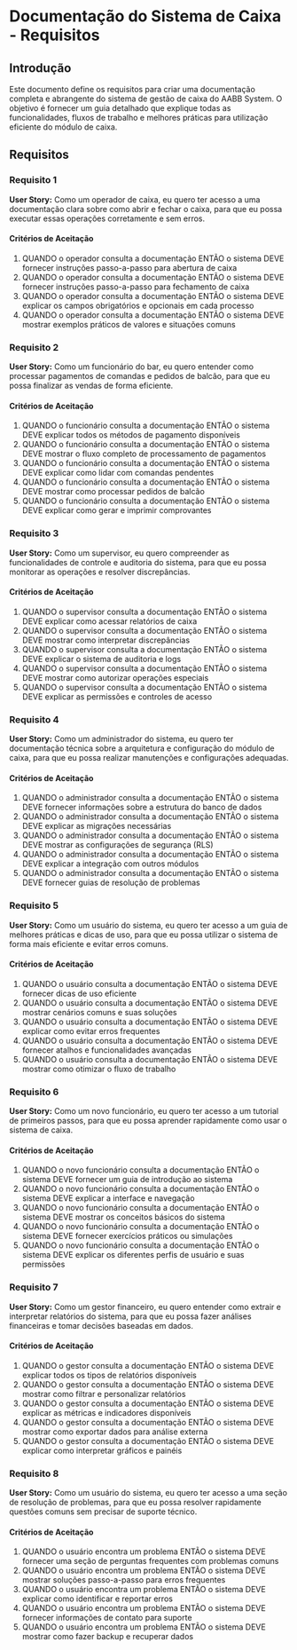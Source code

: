 # Documentação do Sistema de Caixa - Requisitos

## Introdução

Este documento define os requisitos para criar uma documentação completa e abrangente do sistema de gestão de caixa do AABB System. O objetivo é fornecer um guia detalhado que explique todas as funcionalidades, fluxos de trabalho e melhores práticas para utilização eficiente do módulo de caixa.

## Requisitos

### Requisito 1

**User Story:** Como um operador de caixa, eu quero ter acesso a uma documentação clara sobre como abrir e fechar o caixa, para que eu possa executar essas operações corretamente e sem erros.

#### Critérios de Aceitação

1. QUANDO o operador consulta a documentação ENTÃO o sistema DEVE fornecer instruções passo-a-passo para abertura de caixa
2. QUANDO o operador consulta a documentação ENTÃO o sistema DEVE fornecer instruções passo-a-passo para fechamento de caixa
3. QUANDO o operador consulta a documentação ENTÃO o sistema DEVE explicar os campos obrigatórios e opcionais em cada processo
4. QUANDO o operador consulta a documentação ENTÃO o sistema DEVE mostrar exemplos práticos de valores e situações comuns

### Requisito 2

**User Story:** Como um funcionário do bar, eu quero entender como processar pagamentos de comandas e pedidos de balcão, para que eu possa finalizar as vendas de forma eficiente.

#### Critérios de Aceitação

1. QUANDO o funcionário consulta a documentação ENTÃO o sistema DEVE explicar todos os métodos de pagamento disponíveis
2. QUANDO o funcionário consulta a documentação ENTÃO o sistema DEVE mostrar o fluxo completo de processamento de pagamentos
3. QUANDO o funcionário consulta a documentação ENTÃO o sistema DEVE explicar como lidar com comandas pendentes
4. QUANDO o funcionário consulta a documentação ENTÃO o sistema DEVE mostrar como processar pedidos de balcão
5. QUANDO o funcionário consulta a documentação ENTÃO o sistema DEVE explicar como gerar e imprimir comprovantes

### Requisito 3

**User Story:** Como um supervisor, eu quero compreender as funcionalidades de controle e auditoria do sistema, para que eu possa monitorar as operações e resolver discrepâncias.

#### Critérios de Aceitação

1. QUANDO o supervisor consulta a documentação ENTÃO o sistema DEVE explicar como acessar relatórios de caixa
2. QUANDO o supervisor consulta a documentação ENTÃO o sistema DEVE mostrar como interpretar discrepâncias
3. QUANDO o supervisor consulta a documentação ENTÃO o sistema DEVE explicar o sistema de auditoria e logs
4. QUANDO o supervisor consulta a documentação ENTÃO o sistema DEVE mostrar como autorizar operações especiais
5. QUANDO o supervisor consulta a documentação ENTÃO o sistema DEVE explicar as permissões e controles de acesso

### Requisito 4

**User Story:** Como um administrador do sistema, eu quero ter documentação técnica sobre a arquitetura e configuração do módulo de caixa, para que eu possa realizar manutenções e configurações adequadas.

#### Critérios de Aceitação

1. QUANDO o administrador consulta a documentação ENTÃO o sistema DEVE fornecer informações sobre a estrutura do banco de dados
2. QUANDO o administrador consulta a documentação ENTÃO o sistema DEVE explicar as migrações necessárias
3. QUANDO o administrador consulta a documentação ENTÃO o sistema DEVE mostrar as configurações de segurança (RLS)
4. QUANDO o administrador consulta a documentação ENTÃO o sistema DEVE explicar a integração com outros módulos
5. QUANDO o administrador consulta a documentação ENTÃO o sistema DEVE fornecer guias de resolução de problemas

### Requisito 5

**User Story:** Como um usuário do sistema, eu quero ter acesso a um guia de melhores práticas e dicas de uso, para que eu possa utilizar o sistema de forma mais eficiente e evitar erros comuns.

#### Critérios de Aceitação

1. QUANDO o usuário consulta a documentação ENTÃO o sistema DEVE fornecer dicas de uso eficiente
2. QUANDO o usuário consulta a documentação ENTÃO o sistema DEVE mostrar cenários comuns e suas soluções
3. QUANDO o usuário consulta a documentação ENTÃO o sistema DEVE explicar como evitar erros frequentes
4. QUANDO o usuário consulta a documentação ENTÃO o sistema DEVE fornecer atalhos e funcionalidades avançadas
5. QUANDO o usuário consulta a documentação ENTÃO o sistema DEVE mostrar como otimizar o fluxo de trabalho

### Requisito 6

**User Story:** Como um novo funcionário, eu quero ter acesso a um tutorial de primeiros passos, para que eu possa aprender rapidamente como usar o sistema de caixa.

#### Critérios de Aceitação

1. QUANDO o novo funcionário consulta a documentação ENTÃO o sistema DEVE fornecer um guia de introdução ao sistema
2. QUANDO o novo funcionário consulta a documentação ENTÃO o sistema DEVE explicar a interface e navegação
3. QUANDO o novo funcionário consulta a documentação ENTÃO o sistema DEVE mostrar os conceitos básicos do sistema
4. QUANDO o novo funcionário consulta a documentação ENTÃO o sistema DEVE fornecer exercícios práticos ou simulações
5. QUANDO o novo funcionário consulta a documentação ENTÃO o sistema DEVE explicar os diferentes perfis de usuário e suas permissões

### Requisito 7

**User Story:** Como um gestor financeiro, eu quero entender como extrair e interpretar relatórios do sistema, para que eu possa fazer análises financeiras e tomar decisões baseadas em dados.

#### Critérios de Aceitação

1. QUANDO o gestor consulta a documentação ENTÃO o sistema DEVE explicar todos os tipos de relatórios disponíveis
2. QUANDO o gestor consulta a documentação ENTÃO o sistema DEVE mostrar como filtrar e personalizar relatórios
3. QUANDO o gestor consulta a documentação ENTÃO o sistema DEVE explicar as métricas e indicadores disponíveis
4. QUANDO o gestor consulta a documentação ENTÃO o sistema DEVE mostrar como exportar dados para análise externa
5. QUANDO o gestor consulta a documentação ENTÃO o sistema DEVE explicar como interpretar gráficos e painéis

### Requisito 8

**User Story:** Como um usuário do sistema, eu quero ter acesso a uma seção de resolução de problemas, para que eu possa resolver rapidamente questões comuns sem precisar de suporte técnico.

#### Critérios de Aceitação

1. QUANDO o usuário encontra um problema ENTÃO o sistema DEVE fornecer uma seção de perguntas frequentes com problemas comuns
2. QUANDO o usuário encontra um problema ENTÃO o sistema DEVE mostrar soluções passo-a-passo para erros frequentes
3. QUANDO o usuário encontra um problema ENTÃO o sistema DEVE explicar como identificar e reportar erros
4. QUANDO o usuário encontra um problema ENTÃO o sistema DEVE fornecer informações de contato para suporte
5. QUANDO o usuário encontra um problema ENTÃO o sistema DEVE mostrar como fazer backup e recuperar dados